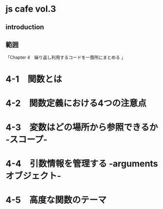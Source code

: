 # js cafe vol.3

## introduction



## 範囲

「Chapter 4　繰り返し利用するコードを一箇所にまとめる 」

# 4-1　関数とは

# 4-2　関数定義における4つの注意点

# 4-3　変数はどの場所から参照できるか ‐スコープ‐

# 4-4　引数情報を管理する ‐argumentsオブジェクト‐

# 4-5　高度な関数のテーマ


